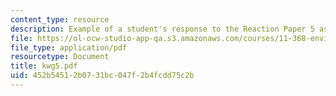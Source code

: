 ```yaml
---
content_type: resource
description: Example of a student's response to the Reaction Paper 5 assignment.
file: https://ol-ocw-studio-app-qa.s3.amazonaws.com/courses/11-368-environmental-justice-fall-2004/452b54512b0731bc047f2b4fcdd75c2b_kwg5.pdf
file_type: application/pdf
resourcetype: Document
title: kwg5.pdf
uid: 452b5451-2b07-31bc-047f-2b4fcdd75c2b
---
```

